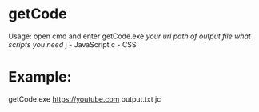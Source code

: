 # getCode
Usage: open cmd and enter 
getCode.exe *your url* *path of output file* *what scripts you need*
j - JavaScript
c - CSS
# Example:
getCode.exe https://youtube.com output.txt jc
